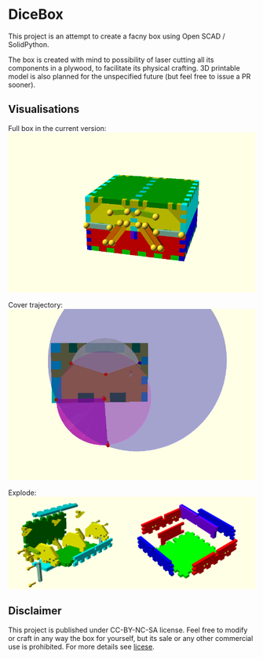 # DiceBox

This project is an attempt to create a facny box using Open SCAD / SolidPython.

The box is created with mind to possibility of laser cutting all its components in a plywood, to facilitate its physical crafting.
3D printable model is also planned for the unspecified future (but feel free to issue a PR sooner).


## Visualisations

Full box in the current version:
![](https://github.com/dtracz/DiceBox/blob/master/visualizations/box_levered_cover_opening.gif)

Cover trajectory:
![](https://github.com/dtracz/DiceBox/blob/master/visualizations/cover_move.gif)

Explode:
![](https://github.com/dtracz/DiceBox/blob/master/visualizations/explode.png)


## Disclaimer

This project is published under CC-BY-NC-SA license.
Feel free to modify or craft in any way the box for yourself, but its sale or any other commercial use is prohibited. For more details see [licese](https://github.com/dtracz/DiceBox/blob/master/LICENSE-CC-BY-NC-SA.md).

